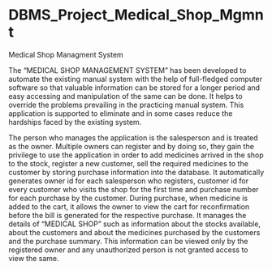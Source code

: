 # DBMS_Project_Medical_Shop_Mgmnt
Medical Shop Managment System

The “MEDICAL SHOP MANAGEMENT SYSTEM” has been developed to automate the existing manual system with the help of full-fledged computer software so that valuable information can be stored for a longer period and easy accessing and manipulation of the same can be done. It helps to override the problems prevailing in the practicing manual system. This application is supported to eliminate and  in some cases reduce the hardships faced by the  existing system.

The person who manages the application is the salesperson and is treated as the owner. Multiple owners can register and by doing so, they gain the privilege to use the application in order to add medicines arrived in the shop to the stock, register a new customer, sell the required medicines to the customer by storing purchase information into the database. It automatically generates owner id for each salesperson who registers, customer id for every customer who visits the shop for the first time and purchase number for each purchase by the customer. During purchase, when medicine is added to the cart, it allows the owner to view the cart for reconfirmation before the bill is generated for the respective purchase. It manages the details of “MEDICAL SHOP” such as information about the stocks available, about the customers and about the medicines purchased by the customers and the purchase summary. This information can be viewed only by the registered owner and any unauthorized person is not granted access to view the same.

